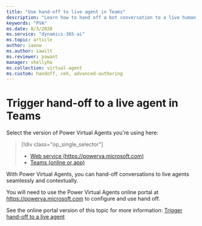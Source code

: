 ```yaml
---
title: "Use hand-off to live agent in Teams"
description: "Learn how to hand off a bot conversation to a live human agent, complete with context and conversation history."
keywords: "PVA"
ms.date: 8/3/2020
ms.service: "dynamics-365-ai"
ms.topic: article
author: iaanw 
ms.author: iawilt
ms.reviewer: pawant
manager: shellyha
ms.collection: virtual-agent
ms.custom: handoff, ceX, advanced-authoring
---
```


# Trigger hand-off to a live agent in Teams

Select the version of Power Virtual Agents you're using here:

> [!div class="op_single_selector"]
> - [Web service (https://powerva.microsoft.com)](../advanced-hand-off.md)
> - [Teams (online or app)](advanced-hand-off-teams.md)

With Power Virtual Agents, you can hand-off conversations to live agents seamlessly and contextually.

You will need to use the Power Virtual Agents online portal at https://powerva.microsoft.com to configure and use hand off.

See the online portal version of this topic for more information: [Trigger hand-off to a live agent](../advanced-hand-off.md)



